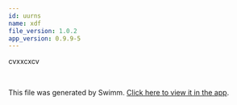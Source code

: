 ```yaml
---
id: uurns
name: xdf
file_version: 1.0.2
app_version: 0.9.9-5
---
```


cvxxcxcv

<br/>

This file was generated by Swimm. [Click here to view it in the app](https://swimm-web-app.web.app/repos/Z2l0aHViJTNBJTNBdGVzdGFwMTklM0ElM0Fyb3RlbWJhcjM=/docs/uurns).